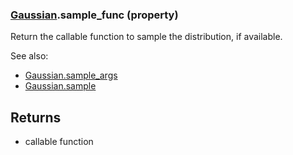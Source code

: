 ### [Gaussian](Gaussian.md).sample_func (property)




Return the callable function to sample the distribution, if available.

See also:

* [Gaussian.sample_args](Gaussian.sample_args.md)
* [Gaussian.sample](Gaussian.sample.md)

Returns
--------
* callable function

